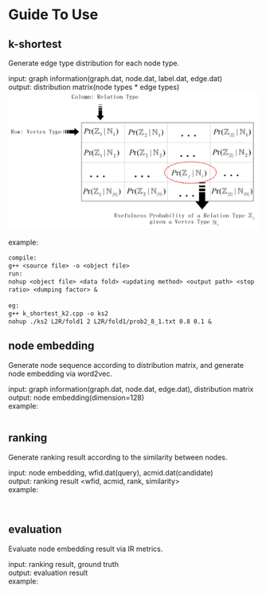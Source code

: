  # Guide To Use
 
## k-shortest
Generate edge type distribution for each node type.    

input: graph information(graph.dat, node.dat, label.dat, edge.dat)     
output: distribution matrix(node types * edge types)      
![](/graphs/3.png)

example:
```
compile:
g++ <source file> -o <object file>
run:
nohup <object file> <data fold> <updating method> <output path> <stop ratio> <dumping factor> &

eg:
g++ k_shortest_k2.cpp -o ks2
nohup ./ks2 L2R/fold1 2 L2R/fold1/prob2_8_1.txt 0.8 0.1 &
```

## node embedding
Generate node sequence according to distribution matrix, and generate node embedding via word2vec.

input: graph information(graph.dat, node.dat, edge.dat), distribution matrix      
output: node embedding(dimension=128)     
example:
```

```

## ranking
Generate ranking result according to the similarity between nodes.    

input: node embedding, wfid.dat(query), acmid.dat(candidate)    
output: ranking result <wfid, acmid, rank, similarity>    
example:
```
 
```

## evaluation
Evaluate node embedding result via IR metrics.      

input: ranking result, ground truth   
output: evaluation result       
example:
```
 
```


 
